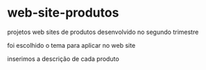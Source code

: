# web-site-produtos

projetos web sites de produtos desenvolvido no segundo trimestre

foi escolhido o tema para aplicar no web site

inserimos a descrição de cada produto
